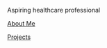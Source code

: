 Aspiring healthcare professional


<a href="about.html" title="About Me">About Me</a>


<a href="projects.html" title="Project">Projects</a>
